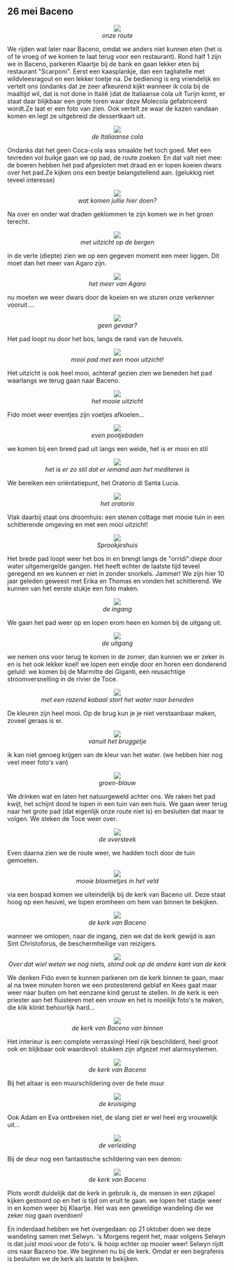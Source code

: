 ## 26 mei Baceno
<p align="center"><img id="fotobreed" src="Wandelingen/foto187.jpg" /><br>
<em> onze route </em></p>
We rijden wat later naar Baceno, omdat we anders niet kunnen eten (het is of te vroeg of we komen te laat terug voor een restaurant). Rond half 1 zijn we in Baceno, parkeren Klaartje bij de bank en gaan lekker eten bij restaurant "Scarponi". Eerst een kaasplankje, dan een tagliatelle met wildvleesragout en een lekker toetje na. De bediening is erg vriendelijk en vertelt ons (ondanks dat ze zeer afkeurend kijkt wanneer ik cola bij de maaltijd wil, dat is not done in Italië )dat de Italiaanse cola uit Turijn komt, er staat daar blijkbaar een grote toren waar deze Molecola gefabriceerd wordt.Ze laat er een foto van zien. Ook vertelt ze waar de kazen vandaan komen en legt ze uitgebreid de dessertkaart uit.  
<p align="center"><img id="fotohoog" src="Wandelingen/foto188.jpg" /><br>
<em> de Italiaanse cola </em></p>
Ondanks dat het geen Coca-cola was smaakte het toch goed. Met een tevreden vol buikje gaan we op pad, de route zoeken. En dat valt niet mee: de boeren hebben het pad afgesloten met draad en er lopen koeien dwars over het pad.Ze kijken ons een beetje belangstellend aan. (gelukkig niet teveel interesse)
<p align="center"><img id="fotobreed" src="Wandelingen/foto189.jpg" /><br>
<em> wat komen jullie hier doen? </em></p>
Na over en onder wat draden geklommen te zijn komen we in het groen terecht.
<p align="center"><img id="fotobreed" src="Wandelingen/foto190.jpg" /><br>
<em> met uitzicht op de bergen </em></p>
in de verte (diepte) zien we op een gegeven moment een meer liggen. Dit moet dan het meer van Agaro zijn. 
<p align="center"><img id="fotohoog" src="Wandelingen/foto191.jpg" /><br>
<em> het meer van Agaro </em></p>
nu moeten we weer dwars door de koeien en we sturen onze verkenner vooruit....
<p align="center"><img id="fotohoog" src="Wandelingen/foto192.jpg" /><br>
<em> geen gevaar? </em></p>
Het pad loopt nu door het bos, langs de rand van de heuvels. 
<p align="center"><img id="fotohoog" src="Wandelingen/foto193.jpg" /><br>
<em> mooi pad met een mooi uitzicht! </em></p>
Het uitzicht is ook heel mooi, achteraf gezien zien we beneden het pad waarlangs we terug gaan naar Baceno. 
<p align="center"><img id="fotobreed" src="Wandelingen/foto194.jpg" /><br>
<em> het mooie uitzicht </em></p>
Fido moet weer eventjes zijn voetjes afkoelen...
<p align="center"><img id="fotohoog" src="Wandelingen/foto195.jpg" /><br>
<em> even pootjebaden </em></p>
we komen bij een breed pad uit langs een weide, het is er mooi en stil
<p align="center"><img id="fotobreed" src="Wandelingen/foto196.jpg" /><br>
<em> het is er zo stil dat er iemand aan het mediteren is </em></p>
We bereiken een oriëntatiepunt, het Oratorio di Santa Lucia. 
<p align="center"><img id="fotohoog" src="Wandelingen/foto197.jpg" /><br>
<em> het oratorio </em></p>
Vlak daarbij staat ons droomhuis: een stenen cottage met mooie tuin in een schitterende omgeving en met een mooi uitzicht!
<p align="center"><img id="fotobreed" src="Wandelingen/foto198.jpg" /><br>
<em> Sprookjeshuis </em></p>
Het brede pad loopt weer het bos in en brengt langs de "orridi":diepe door water uitgemergelde gangen. Het heeft echter de laatste tijd teveel geregend en we kunnen er niet in zonder snorkels. Jammer! We zijn hier 10 jaar geleden geweest met Erika en Thomas en vonden het schitterend. We kunnen van het eerste stukje een foto maken.
<p align="center"><img id="fotohoog" src="Wandelingen/foto199.jpg" /><br>
<em> de ingang </em></p>
We gaan het pad weer op en lopen erom heen en komen bij de uitgang uit. 
<p align="center"><img id="fotohoog" src="Wandelingen/foto200.jpg" /><br>
<em> de uitgang </em></p>
we nemen ons voor terug te komen in de zomer, dan kunnen we er zeker in en is het ook lekker koel!
we lopen een eindje door en horen een donderend geluid: we komen bij de Marmitte dei Giganti, een reusachtige stroomversnelling in de rivier de Toce. 
<p align="center"><img id="fotohoog" src="Wandelingen/foto201.jpg" /><br>
<em> met een razend kabaal stort het water naar beneden </em></p>
De kleuren zijn heel mooi. Op de brug kun je je niet verstaanbaar maken, zoveel geraas is er.  
<p align="center"><img id="fotohoog" src="Wandelingen/foto202.jpg" /><br>
<em> vanuit het bruggetje </em></p>
ik kan niet genoeg krijgen van de kleur van het water. (we hebben hier nog veel meer foto's van)
<p align="center"><img id="fotohoog" src="Wandelingen/foto203.jpg" /><br>
<em> groen-blauw </em></p>
We drinken wat en laten het natuurgeweld achter ons. We raken het pad kwijt, het schijnt dood te lopen in een tuin van een huis. We gaan weer terug naar het grote pad (dat eigenlijk onze route niet is) en besluiten dat maar te volgen. We steken de Toce weer over. 
<p align="center"><img id="fotobreed" src="Wandelingen/foto204.jpg" /><br>
<em> de oversteek </em></p>
Even daarna zien we de route weer, we hadden toch door de tuin gemoeten. 
<p align="center"><img id="fotohoog" src="Wandelingen/foto205.jpg" /><br>
<em> mooie bloemetjes in het veld </em></p>
via een bospad komen we uiteindelijk bij de kerk van Baceno uit. Deze staat hoog op een heuvel, we lopen eromheen om hem van binnen te bekijken. 
<p align="center"><img id="fotohoog" src="Wandelingen/foto206.jpg" /><br>
<em> de kerk van Baceno </em></p>
wanneer we omlopen, naar de ingang, zien we dat de kerk gewijd is aan Sint Christoforus, de beschermheilige van reizigers.
<p align="center"><img id="fotobreed" src="Wandelingen/foto207.jpg" /><br>
<em> Over dat wiel weten we nog niets, stond ook op de andere kant van de kerk </em></p>
We denken Fido even te kunnen parkeren om de kerk binnen te gaan, maar al na twee minuten horen we een protesterend geblaf en Kees gaat maar weer naar buiten om het eenzame kind gerust te stellen. In de kerk is een priester aan het fluisteren met een vrouw en het is moeilijk foto's te maken, die klik klinkt behoorlijk hard...
<p align="center"><img id="fotohoog" src="Wandelingen/foto208.jpg" /><br>
<em> de kerk van Baceno van binnen</em></p>
Het interieur is een complete verrassing! Heel rijk beschilderd, heel groot ook en blijkbaar ook waardevol: stukken zijn afgezet met alarmsystemen. 
<p align="center"><img id="fotohoog" src="Wandelingen/foto209.jpg" /><br>
<em> de kerk van Baceno </em></p>
Bij het altaar is een muurschildering over de hele muur
<p align="center"><img id="fotobreed" src="Wandelingen/foto210.jpg" /><br>
<em> de kruisiging </em></p>
Ook Adam en Eva ontbreken niet, de slang ziet er wel heel erg vrouwelijk uit...
<p align="center"><img id="fotobreed" src="Wandelingen/foto211.jpg" /><br>
<em> de verleiding </em></p>
Bij de deur nog een fantastische schildering van een demon:
<p align="center"><img id="fotohoog" src="Wandelingen/foto212.jpg" /><br>
<em> de kerk van Baceno </em></p>
Plots wordt duidelijk dat de kerk in gebruik is, de mensen in een zijkapel kijken gestoord op en het is tijd om eruit te gaan. 
we lopen het stadje weer in en komen weer bij Klaartje. Het was een geweldige wandeling die we zeker nog gaan overdoen!

En inderdaad hebben we het overgedaan: op 21 oktober doen we deze wandeling samen met Selwyn. 's Morgens regent het, maar volgens Selwyn is dat juist mooi voor de foto's. Ik hoop echter op mooier weer! Selwyn rijdt ons naar Baceno toe. We beginnen nu bij de kerk. Omdat er een begrafenis is besluiten we de kerk als laatste te bekijken. 
